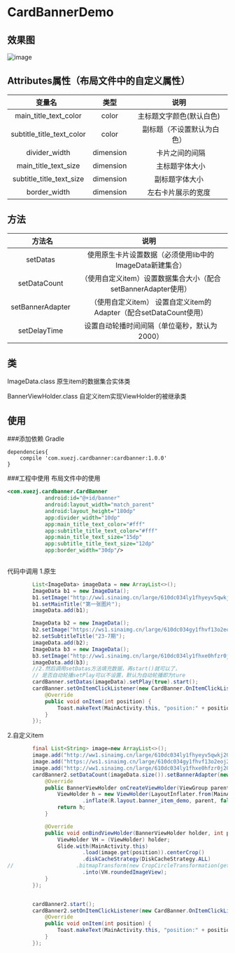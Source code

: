# CardBannerDemo
## 效果图
![image](https://github.com/xuezj/DragChooseDemo/blob/master/demo.gif)

## Attributes属性（布局文件中的自定义属性）

|     变量名    |  类型  |  说明   |
| :-------------: |:-------------:| :-----:|
| main_title_text_color | color | 主标题文字颜色(默认白色) |
| subtitle_title_text_color | color  |   副标题（不设置默认为白色） |
| divider_width | dimension |    卡片之间的间隔 |
| main_title_text_size | dimension |    主标题字体大小 |
| subtitle_title_text_size | dimension |  副标题字体大小 |
| border_width | dimension |  左右卡片展示的宽度 |


## 方法
|     方法名    |  说明   |
| :-------------:| :-----:|
| setDatas | 使用原生卡片设置数据（必须使用lib中的ImageData新建集合） |
| setDataCount | （使用自定义item）设置数据集合大小（配合setBannerAdapter使用） |
| setBannerAdapter | （使用自定义item）  设置自定义item的Adapter（配合setDataCount使用） |
| setDelayTime | 设置自动轮播时间间隔（单位毫秒，默认为2000） |

## 类
ImageData.class
原生item的数据集合实体类

BannerViewHolder.class
自定义item实现ViewHolder的被继承类
## 使用
###添加依赖
Gradle
```
dependencies{
    compile 'com.xuezj.cardbanner:cardbanner:1.0.0'
}
```
###工程中使用
布局文件中的使用
```xml
<com.xuezj.cardbanner.CardBanner
            android:id="@+id/banner"
            android:layout_width="match_parent"
            android:layout_height="180dp"
            app:divider_width="10dp"
            app:main_title_text_color="#fff"
            app:subtitle_title_text_color="#fff"
            app:main_title_text_size="15dp"
            app:subtitle_title_text_size="12dp"
            app:border_width="30dp"/>
 
```
代码中调用
1.原生
```Java
        List<ImageData> imageData = new ArrayList<>();
        ImageData b1 = new ImageData();
        b1.setImage("http://ww1.sinaimg.cn/large/610dc034ly1fhyeyv5qwkj20u00u0q56.jpg");
        b1.setMainTitle("第一张图片");
        imageData.add(b1);

        ImageData b2 = new ImageData();
        b2.setImage("https://ws1.sinaimg.cn/large/610dc034gy1fhvf13o2eoj20u011hjx6.jpg");
        b2.setSubtitleTitle("23-7期");
        imageData.add(b2);
        ImageData b3 = new ImageData();
        b3.setImage("http://ww1.sinaimg.cn/large/610dc034ly1fhxe0hfzr0j20u011in1q.jpg");
        imageData.add(b3);
        //2.然后调用setDatas方法填充数据，再start()就可以了，
        // 是否自动轮播setPlay可以不设置，默认为自动轮播即为ture
        cardBanner.setDatas(imageData).setPlay(true).start();
        cardBanner.setOnItemClickListener(new CardBanner.OnItemClickListener() {
            @Override
            public void onItem(int position) {
                Toast.makeText(MainActivity.this, "position:" + position, Toast.LENGTH_SHORT).show();
            }
        });
```
2.自定义item
```Java
        final List<String> image=new ArrayList<>();
        image.add("http://ww1.sinaimg.cn/large/610dc034ly1fhyeyv5qwkj20u00u0q56.jpg");
        image.add("https://ws1.sinaimg.cn/large/610dc034gy1fhvf13o2eoj20u011hjx6.jpg");
        image.add("http://ww1.sinaimg.cn/large/610dc034ly1fhxe0hfzr0j20u011in1q.jpg");
        cardBanner2.setDataCount(imageData.size()).setBannerAdapter(new BannerAdapter() {
            @Override
            public BannerViewHolder onCreateViewHolder(ViewGroup parent, int viewType) {
                ViewHolder h = new ViewHolder(LayoutInflater.from(MainActivity.this)
                        .inflate(R.layout.banner_item_demo, parent, false));
                return h;
            }

            @Override
            public void onBindViewHolder(BannerViewHolder holder, int position) {
                ViewHolder VH = (ViewHolder) holder;
                Glide.with(MainActivity.this)
                        .load(image.get(position)).centerCrop()
                        .diskCacheStrategy(DiskCacheStrategy.ALL)
//                    .bitmapTransform(new CropCircleTransformation(getContext()))
                        .into(VH.roundedImageView);
            }
        });


        cardBanner2.start();
        cardBanner2.setOnItemClickListener(new CardBanner.OnItemClickListener() {
            @Override
            public void onItem(int position) {
                Toast.makeText(MainActivity.this, "position:" + position, Toast.LENGTH_SHORT).show();
            }
        });

```